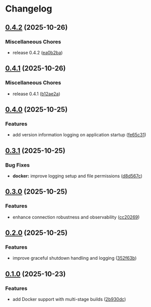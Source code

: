 # Changelog

## [0.4.2](https://github.com/AC-CodeProd/moonraker2mqtt/compare/v0.4.1...v0.4.2) (2025-10-26)


### Miscellaneous Chores

* release 0.4.2 ([ea0b2ba](https://github.com/AC-CodeProd/moonraker2mqtt/commit/ea0b2ba7cde7cd3285592d7f426cf9f5aae4eb30))

## [0.4.1](https://github.com/AC-CodeProd/moonraker2mqtt/compare/v0.4.0...v0.4.1) (2025-10-26)


### Miscellaneous Chores

* release 0.4.1 ([b12ae2a](https://github.com/AC-CodeProd/moonraker2mqtt/commit/b12ae2aa75d30a0ff5b0dd87525e80aa6abf33cf))

## [0.4.0](https://github.com/AC-CodeProd/moonraker2mqtt/compare/v0.3.1...v0.4.0) (2025-10-25)


### Features

* add version information logging on application startup ([fe65c31](https://github.com/AC-CodeProd/moonraker2mqtt/commit/fe65c31f232a8678791686e8d6c630c910292364))

## [0.3.1](https://github.com/AC-CodeProd/moonraker2mqtt/compare/v0.3.0...v0.3.1) (2025-10-25)


### Bug Fixes

* **docker:** improve logging setup and file permissions ([d8d567c](https://github.com/AC-CodeProd/moonraker2mqtt/commit/d8d567c528e2f5e725cd76b580a8651ed0de5dc5))

## [0.3.0](https://github.com/AC-CodeProd/moonraker2mqtt/compare/v0.2.0...v0.3.0) (2025-10-25)


### Features

* enhance connection robustness and observability ([cc20269](https://github.com/AC-CodeProd/moonraker2mqtt/commit/cc202696f20fea99914c087e852f526a27a22797))

## [0.2.0](https://github.com/AC-CodeProd/moonraker2mqtt/compare/v0.1.0...v0.2.0) (2025-10-25)


### Features

* improve graceful shutdown handling and logging ([352f63b](https://github.com/AC-CodeProd/moonraker2mqtt/commit/352f63bbca046eaed3c1d754bd89d384b9c7fb87))

## [0.1.0](https://github.com/AC-CodeProd/moonraker2mqtt/compare/v0.0.1...v0.1.0) (2025-10-23)


### Features

* add Docker support with multi-stage builds ([2b930dc](https://github.com/AC-CodeProd/moonraker2mqtt/commit/2b930dcdc988220487dc7eb0953f3d45a92dd1b4))
